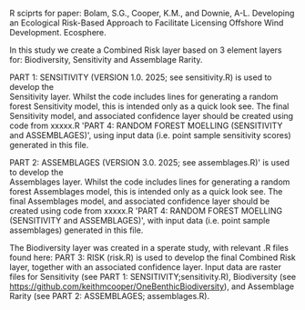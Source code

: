 R sciprts for paper: Bolam, S.G., Cooper, K.M., and 
Downie, A-L. Developing an Ecological Risk-Based Approach to Facilitate
Licensing Offshore Wind Development. Ecosphere.

In this study we create a Combined Risk layer based on 3 element layers for: 
Biodiversity, Sensitivity and Assemblage Rarity.

PART 1: SENSITIVITY (VERSION 1.0. 2025; see sensitivity.R) is used to develop the  
Sensitivity layer. Whilst the code includes lines for generating a random forest
Sensitivity model, this is intended only as a quick look see. The final 
Sensitivity model, and associated confidence layer should be created using code
from xxxxx.R 'PART 4: RANDOM FOREST MOELLING (SENSITIVITY and
ASSEMBLAGES)', using input data (i.e. point sample sensitivity scores) generated
in this file.

PART 2: ASSEMBLAGES (VERSION 3.0. 2025; see assemblages.R)' is used to develop the  
Assemblages layer. Whilst the code includes lines for generating a random forest
Assemblages model, this is intended only as a quick look see. The final Assemblages
model, and associated confidence layer should be created using code from xxxxx.R
'PART 4: RANDOM FOREST MOELLING (SENSITIVITY and ASSEMBLAGES)', with input data
(i.e. point sample assemblages) generated in this file.

The Biodiversity layer was created in a sperate study, with relevant .R files found here: 
PART 3: RISK (risk.R) is used to develop the final Combined Risk layer,
together with an associated confidence layer. Input data are raster files for 
Sensitivity (see PART 1: SENSITIVITY;sensitivity.R), Biodiversity 
(see https://github.com/keithmcooper/OneBenthicBiodiversity), and Assemblage Rarity
(see PART 2: ASSEMBLAGES; assemblages.R).
